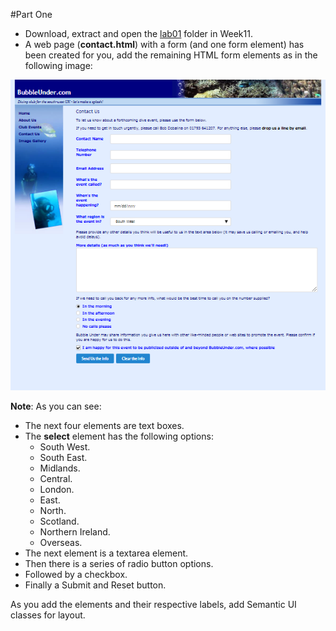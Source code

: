 #Part One

- Download, extract and open the [lab01](archives/lab01.rar) folder in Week11.
- A web page (**contact.html**) with a form (and one form element) has been created for you, add the remaining HTML form elements as in the following image:

![](img/screen1.PNG)

**Note**: As you can see:

- The next four elements are text boxes.
- The **select** element has the following options:
    - South West.
    - South East.
    - Midlands.
    - Central.
    - London.
    - East.
    - North.
    - Scotland.
    - Northern Ireland.
    - Overseas.
- The next element is a textarea element.
- Then there is a series of radio button options.
- Followed by a checkbox.
- Finally a Submit and Reset button.

As you add the elements and their respective labels, add Semantic UI classes for layout.
